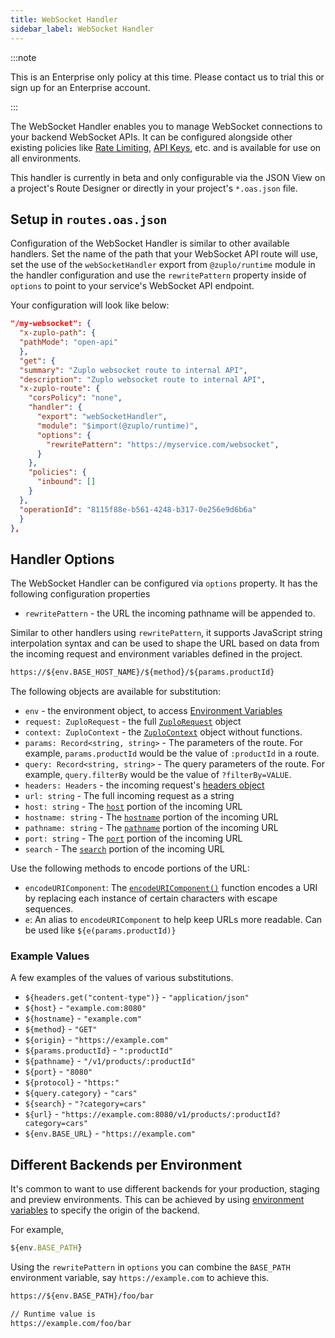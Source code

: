```yaml
---
title: WebSocket Handler
sidebar_label: WebSocket Handler
---
```


:::note

This is an Enterprise only policy at this time. Please contact us to trial this
or sign up for an Enterprise account.

:::

The WebSocket Handler enables you to manage WebSocket connections to your
backend WebSocket APIs. It can be configured alongside other existing policies
like [Rate Limiting](../policies/rate-limit-inbound.md),
[API Keys](../policies/api-key-inbound.md), etc. and is available for use on all
environments.

This handler is currently in beta and only configurable via the JSON View on a
project's Route Designer or directly in your project's `*.oas.json` file.

## Setup in `routes.oas.json`

Configuration of the WebSocket Handler is similar to other available handlers.
Set the name of the path that your WebSocket API route will use, set the use of
the `webSocketHandler` export from `@zuplo/runtime` module in the handler
configuration and use the `rewritePattern` property inside of `options` to point
to your service's WebSocket API endpoint.

Your configuration will look like below:

```json
"/my-websocket": {
  "x-zuplo-path": {
  "pathMode": "open-api"
  },
  "get": {
  "summary": "Zuplo websocket route to internal API",
  "description": "Zuplo websocket route to internal API",
  "x-zuplo-route": {
    "corsPolicy": "none",
    "handler": {
      "export": "webSocketHandler",
      "module": "$import(@zuplo/runtime)",
      "options": {
        "rewritePattern": "https://myservice.com/websocket",
      }
    },
    "policies": {
      "inbound": []
    }
  },
  "operationId": "8115f88e-b561-4248-b317-0e256e9d6b6a"
  }
},
```

## Handler Options

The WebSocket Handler can be configured via `options` property. It has the
following configuration properties

- `rewritePattern` - the URL the incoming pathname will be appended to.

Similar to other handlers using `rewritePattern`, it supports JavaScript string
interpolation syntax and can be used to shape the URL based on data from the
incoming request and environment variables defined in the project.

```txt
https://${env.BASE_HOST_NAME}/${method}/${params.productId}
```

The following objects are available for substitution:

- `env` - the environment object, to access
  [Environment Variables](../articles/environment-variables.md)
- `request: ZuploRequest` - the full
  [`ZuploRequest`](../programmable-api/zuplo-request.md) object
- `context: ZuploContext` - the [`ZuploContext`](../programmable-api/zuplo-context.md)
  object without functions.
- `params: Record<string, string>` - The parameters of the route. For example,
  `params.productId` would be the value of `:productId` in a route.
- `query: Record<string, string>` - The query parameters of the route. For
  example, `query.filterBy` would be the value of `?filterBy=VALUE`.
- `headers: Headers` - the incoming request's
  [headers object](https://developer.mozilla.org/en-US/docs/Web/API/Headers)
- `url: string` - The full incoming request as a string
- `host: string` - The
  [`host`](https://developer.mozilla.org/en-US/docs/Web/API/URL/host) portion of
  the incoming URL
- `hostname: string` - The
  [`hostname`](https://developer.mozilla.org/en-US/docs/Web/API/URL/hostname)
  portion of the incoming URL
- `pathname: string` - The
  [`pathname`](https://developer.mozilla.org/en-US/docs/Web/API/URL/pathname)
  portion of the incoming URL
- `port: string` - The
  [`port`](https://developer.mozilla.org/en-US/docs/Web/API/URL/port) portion of
  the incoming URL
- `search` - The
  [`search`](https://developer.mozilla.org/en-US/docs/Web/API/URL/search)
  portion of the incoming URL

Use the following methods to encode portions of the URL:

- `encodeURIComponent`: The
  [`encodeURIComponent()`](https://developer.mozilla.org/en-US/docs/Web/JavaScript/Reference/Global_Objects/encodeURIComponent)
  function encodes a URI by replacing each instance of certain characters with
  escape sequences.
- `e`: An alias to `encodeURIComponent` to help keep URLs more readable. Can be
  used like `${e(params.productId)}`

### Example Values

A few examples of the values of various substitutions.

- `${headers.get("content-type")}` - `"application/json"`
- `${host}` - `"example.com:8080"`
- `${hostname}` - `"example.com"`
- `${method}` - `"GET"`
- `${origin}` - `"https://example.com"`
- `${params.productId}` - `":productId"`
- `${pathname}` - `"/v1/products/:productId"`
- `${port}` - `"8080"`
- `${protocol}` - `"https:"`
- `${query.category}` - `"cars"`
- `${search}` - `"?category=cars"`
- `${url}` - `"https://example.com:8080/v1/products/:productId?category=cars"`
- `${env.BASE_URL}` - `"https://example.com"`

## Different Backends per Environment

It's common to want to use different backends for your production, staging and
preview environments. This can be achieved by using
[environment variables](../articles/environment-variables.md) to specify the
origin of the backend.

For example,

```js
${env.BASE_PATH}
```

Using the `rewritePattern` in `options` you can combine the `BASE_PATH`
environment variable, say `https://example.com` to achieve this.

```txt
https://${env.BASE_PATH}/foo/bar

// Runtime value is
https://example.com/foo/bar
```
